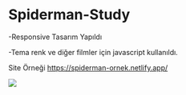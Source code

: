 # Spiderman-Study

-Responsive Tasarım Yapıldı

-Tema renk ve diğer filmler için javascript kullanıldı.



Site Örneği
https://spiderman-ornek.netlify.app/


<img src="https://github.com/Kocabay/Spiderman-Responsive/blob/main/sp%C4%B1derman.gif" width="auto">
